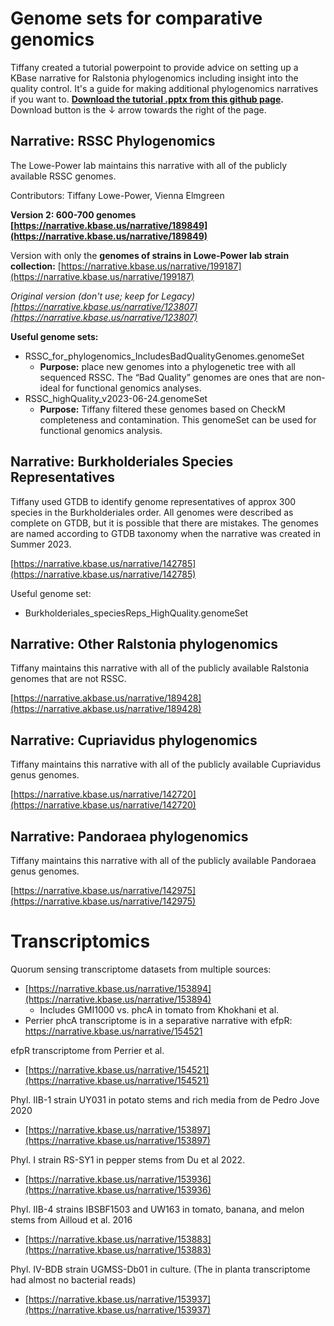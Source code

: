 
# Genome sets for comparative genomics

Tiffany created a tutorial powerpoint to provide advice on setting up a KBase narrative for Ralstonia phylogenomics including insight into the quality control. It's a guide for making additional phylogenomics narratives if you want to. **[Download the tutorial .pptx from this github page](https://github.com/lowepowerlab/protocols/blob/main/resources/KBase_tips_Ralstonia.pptx).** Download button is the ↓ arrow towards the right of the page.

## Narrative: RSSC Phylogenomics
The Lowe-Power lab maintains this narrative with all of the publicly available RSSC genomes.  

Contributors: Tiffany Lowe-Power, Vienna Elmgreen

**Version 2: 600-700 genomes [https://narrative.kbase.us/narrative/189849](https://narrative.kbase.us/narrative/189849)**

Version with only the **genomes of strains in Lowe-Power lab strain collection:** [https://narrative.kbase.us/narrative/199187](https://narrative.kbase.us/narrative/199187)

*Original version (don't use; keep for Legacy) [https://narrative.kbase.us/narrative/123807](https://narrative.kbase.us/narrative/123807)*

**Useful genome sets:**
*	RSSC_for_phylogenomics_IncludesBadQualityGenomes.genomeSet 
    * **Purpose:** place new genomes into a phylogenetic tree with all sequenced RSSC. The “Bad Quality” genomes are ones that are non-ideal for functional genomics analyses. 
*	RSSC_highQuality_v2023-06-24.genomeSet
    * **Purpose:** Tiffany filtered these genomes based on CheckM completeness and contamination. This genomeSet can be used for functional genomics analysis. 

## Narrative: Burkholderiales Species Representatives
Tiffany used GTDB to identify genome representatives of approx 300 species in the Burkholderiales order. All genomes were described as complete on GTDB, but it is possible that there are mistakes. The genomes are named according to GTDB taxonomy when the narrative was created in Summer 2023. 

[https://narrative.kbase.us/narrative/142785](https://narrative.kbase.us/narrative/142785)

Useful genome set: 
* Burkholderiales_speciesReps_HighQuality.genomeSet 

## Narrative: Other Ralstonia phylogenomics
Tiffany maintains this narrative with all of the publicly available Ralstonia genomes that are not RSSC.

[https://narrative.akbase.us/narrative/189428](https://narrative.akbase.us/narrative/189428)

## Narrative: Cupriavidus phylogenomics
Tiffany maintains this narrative with all of the publicly available Cupriavidus genus genomes.

[https://narrative.kbase.us/narrative/142720](https://narrative.kbase.us/narrative/142720)

## Narrative: Pandoraea phylogenomics
Tiffany maintains this narrative with all of the publicly available Pandoraea genus genomes.

[https://narrative.kbase.us/narrative/142975](https://narrative.kbase.us/narrative/142975)

# Transcriptomics

Quorum sensing transcriptome datasets from multiple sources:
* [https://narrative.kbase.us/narrative/153894](https://narrative.kbase.us/narrative/153894)
    * Includes GMI1000 vs. phcA in tomato from Khokhani et al. 
* Perrier phcA transcriptome is in a separative narrative with efpR: https://narrative.kbase.us/narrative/154521 

efpR transcriptome from Perrier et al. 
* [https://narrative.kbase.us/narrative/154521](https://narrative.kbase.us/narrative/154521)

Phyl. IIB-1 strain UY031 in potato stems and rich media from de Pedro Jove 2020 
* [https://narrative.kbase.us/narrative/153897](https://narrative.kbase.us/narrative/153897)

Phyl. I strain RS-SY1 in pepper stems from Du et al 2022. 
* [https://narrative.kbase.us/narrative/153936](https://narrative.kbase.us/narrative/153936)

Phyl. IIB-4 strains IBSBF1503 and UW163 in tomato, banana, and melon stems from Ailloud et al. 2016 
* [https://narrative.kbase.us/narrative/153883](https://narrative.kbase.us/narrative/153883)

Phyl. IV-BDB strain UGMSS-Db01 in culture. (The in planta transcriptome had almost no bacterial reads)
* [https://narrative.kbase.us/narrative/153937](https://narrative.kbase.us/narrative/153937)
